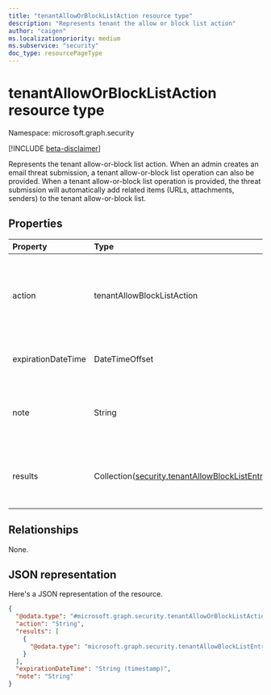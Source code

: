 ```yaml
---
title: "tenantAllowOrBlockListAction resource type"
description: "Represents tenant the allow or block list action"
author: "caigen"
ms.localizationpriority: medium
ms.subservice: "security"
doc_type: resourcePageType
---
```


# tenantAllowOrBlockListAction resource type

Namespace: microsoft.graph.security

[!INCLUDE [beta-disclaimer](../../includes/beta-disclaimer.md)]

Represents the tenant allow-or-block list action. When an admin creates an email threat submission, a tenant allow-or-block list operation can also be provided. When a tenant allow-or-block list operation is provided, the threat submission will automatically add related items (URLs, attachments, senders) to the tenant allow-or-block list.

## Properties
| Property           | Type                                        | Description                                                                      |
|:-------------------|:--------------------------------------------|:---------------------------------------------------------------------------------|
| action             | tenantAllowBlockListAction                  | Specifies whether the tenant allow-or-block list is an allow or block. The possible values are: `allow`, `block`, and `unkownFutureValue`.|
| expirationDateTime | DateTimeOffset                              | Specifies when the tenant allow-block-list expires in date time.  |
| note               | String                                      | Specifies the note added to the tenant allow-or-block list entry in the format of string. |
| results            | Collection([security.tenantAllowBlockListEntryResult](../resources/security-tenantallowblocklistentryresult.md)) | Contains the result of the submission that lead to the tenant allow-block-list entry creation. |

## Relationships
None.

## JSON representation
Here's a JSON representation of the resource.
<!-- {
  "blockType": "resource",
  "@odata.type": "microsoft.graph.security.tenantAllowOrBlockListAction"
}
-->
``` json
{
  "@odata.type": "#microsoft.graph.security.tenantAllowOrBlockListAction",
  "action": "String",
  "results": [
    {
      "@odata.type": "microsoft.graph.security.tenantAllowBlockListEntryResult"
    }
  ],
  "expirationDateTime": "String (timestamp)",
  "note": "String"
}
```

